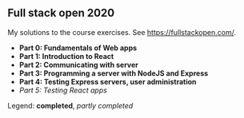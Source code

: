 ## Full stack open 2020

My solutions to the course exercises. See https://fullstackopen.com/.

- **Part 0: Fundamentals of Web apps**
- **Part 1: Introduction to React**
- **Part 2: Communicating with server**
- **Part 3: Programming a server with NodeJS and Express**
- **Part 4: Testing Express servers, user administration**
- *Part 5: Testing React apps*

Legend: **completed**, *partly completed*
